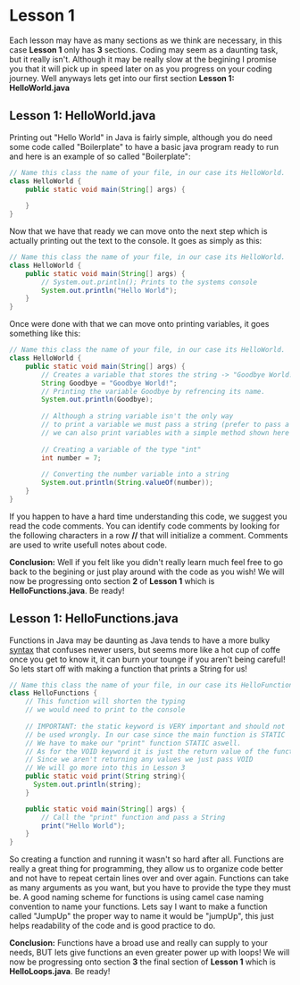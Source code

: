 # Lesson 1
Each lesson may have as many sections as we think are necessary, in this case **Lesson 1** only has **3** sections.
Coding may seem as a daunting task, but it really isn't. Although it may be really slow at the begining I promise you that it will pick up in
speed later on as you progress on your coding journey. Well anyways lets get into our first section **Lesson 1: HelloWorld.java**

## Lesson 1: HelloWorld.java
Printing out "Hello World" in Java is fairly simple, although you do need some code called "Boilerplate" to have a basic java program ready to run and here is an example of so called "Boilerplate":
```java
// Name this class the name of your file, in our case its HelloWorld.
class HelloWorld {
    public static void main(String[] args) {
        
    }
}
```
Now that we have that ready we can move onto the next step which is actually printing out the text to the console. It goes as simply as this:
```java
// Name this class the name of your file, in our case its HelloWorld.
class HelloWorld {
    public static void main(String[] args) {
        // System.out.println(); Prints to the systems console
        System.out.println("Hello World");
    }
}
```
Once were done with that we can move onto printing variables, it goes something like this:
```java
// Name this class the name of your file, in our case its HelloWorld.
class HelloWorld {
    public static void main(String[] args) {
        // Creates a variable that stores the string -> "Goodbye World!"
        String Goodbye = "Goodbye World!";
        // Printing the variable Goodbye by refrencing its name.
        System.out.println(Goodbye);
        
        // Although a string variable isn't the only way
        // to print a variable we must pass a string (prefer to pass a string to prevent errors)
        // we can also print variables with a simple method shown here
        
        // Creating a variable of the type "int"
        int number = 7;
        
        // Converting the number variable into a string
        System.out.println(String.valueOf(number));
    }
}
```
If you happen to have a hard time understanding this code, we suggest you read the code comments. You can identify code comments by looking for the following characters in a row **//** that will initialize a comment. Comments are used to write usefull notes about code.

**Conclusion:** Well if you felt like you didn't really learn much feel free to go back to the begining or just play around with the code as you wish!
We will now be progressing onto section **2** of **Lesson 1** which is **HelloFunctions.java**. Be ready!

## Lesson 1: HelloFunctions.java
Functions in Java may be daunting as Java tends to have a more bulky [syntax](https://en.wikipedia.org/wiki/Syntax_(programming_languages)) that confuses newer users, but seems more like a hot cup of coffe once you get to know it, it can burn your tounge if you aren't being careful! So lets start off with making a function that prints a String for us!
```java
// Name this class the name of your file, in our case its HelloFunctions.
class HelloFunctions {
    // This function will shorten the typing
    // we would need to print to the console
    
    // IMPORTANT: the static keyword is VERY important and should not
    // be used wrongly. In our case since the main function is STATIC
    // We have to make our "print" function STATIC aswell.
    // As for the VOID keyword it is just the return value of the function
    // Since we aren't returning any values we just pass VOID
    // We will go more into this in Lesson 3
    public static void print(String string){
      System.out.println(string);
    }

    public static void main(String[] args) {
        // Call the "print" function and pass a String
        print("Hello World");
    }
}
```
So creating a function and running it wasn't so hard after all. Functions are really a great thing for programming, they allow us to organize code better and not have to repeat certain lines over and over again. Functions can take as many arguments as you want, but you have to provide the type they must be. A good naming scheme for functions is using camel case naming convention to name your functions. Lets say I want to make a function called "JumpUp" the proper way to name it would be "jumpUp", this just helps readability of the code and is good practice to do.

**Conclusion:** Functions have a broad use and really can supply to your needs, BUT lets give functions an even greater power up with loops!
We will now be progressing onto section **3** the final section of **Lesson 1** which is **HelloLoops.java**. Be ready!

